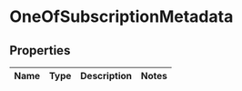# OneOfSubscriptionMetadata

## Properties
Name | Type | Description | Notes
------------ | ------------- | ------------- | -------------
